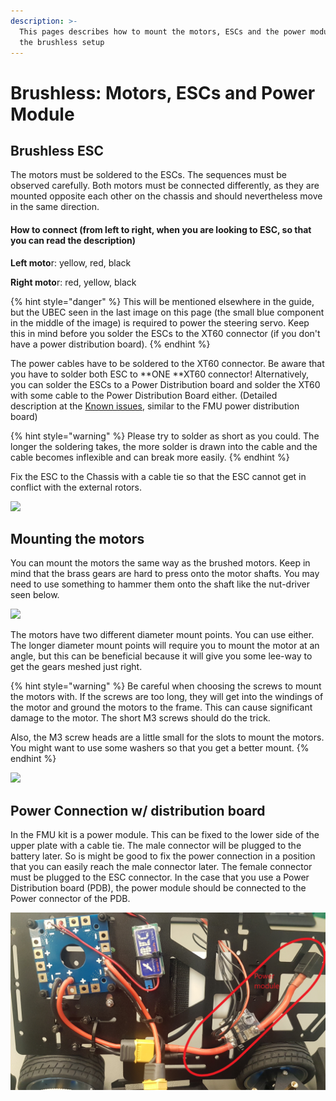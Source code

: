 ```yaml
---
description: >-
  This pages describes how to mount the motors, ESCs and the power module for
  the brushless setup
---
```


# Brushless: Motors, ESCs and Power Module

## Brushless ESC

The motors must be soldered to the ESCs. The sequences must be observed carefully. Both motors must be connected differently, as they are mounted opposite each other on the chassis and should nevertheless move in the same direction.

#### How to connect (from left to right, when you are looking to ESC, so that you can read the description)

**Left moto**r: yellow, red, black

**Right moto**r: red, yellow, black

{% hint style="danger" %}
This will be mentioned elsewhere in the guide, but the UBEC seen in the last image on this page (the small blue component in the middle of the image) is required to power the steering servo. Keep this in mind before you solder the ESCs to the XT60 connector (if you don't have a power distribution board).
{% endhint %}

The power cables have to be soldered to the XT60 connector. Be aware that you have to solder both ESC to **ONE **XT60 connector! Alternatively, you can solder the ESCs to a Power Distribution board and solder the XT60 with some cable to the Power Distribution Board either. (Detailed description at the [Known issues](https://nxp.gitbook.io/nxp-cup/developer-guide/assembly/dfrobot-chassis/known-issues), similar to the FMU power distribution board)

{% hint style="warning" %}
Please try to solder as short as you could. The longer the soldering takes, the more solder is drawn into the cable and the cable becomes inflexible and can break more easily.
{% endhint %}

Fix the ESC to the Chassis with a cable tie so that the ESC cannot get in conflict with the external rotors.

![](../../../.gitbook/assets/20191205\_104829.jpg)

## Mounting the motors

You can mount the motors the same way as the brushed motors. Keep in mind that the brass gears are hard to press onto the motor shafts. You may need to use something to hammer them onto the shaft like the nut-driver seen below.

![](../../../.gitbook/assets/IMG\_0950.jpeg)

The motors have two different diameter mount points. You can use either. The longer diameter mount points will require you to mount the motor at an angle, but this can be beneficial because it will give you some lee-way to get the gears meshed just right.

{% hint style="warning" %}
Be careful when choosing the screws to mount the motors with. If the screws are too long, they will get into the windings of the motor and ground the motors to the frame. This can cause significant damage to the motor. The short M3 screws should do the trick.

Also, the M3 screw heads are a little small for the slots to mount the motors. You might want to use some washers so that you get a better mount.
{% endhint %}

![](../../../.gitbook/assets/20191205\_104838.jpg)

## Power Connection w/ distribution board

In the FMU kit is a power module. This can be fixed to the lower side of the upper plate with a cable tie. The male connector will be plugged to the battery later. So is might be good to fix the power connection in a position that you can easily reach the male connector later. The female connector must be plugged to the ESC connector. In the case that you use a Power Distribution board (PDB), the power module should be connected to the Power connector of the PDB. 

![](../../../.gitbook/assets/Powermodule_FMU.jpg)
